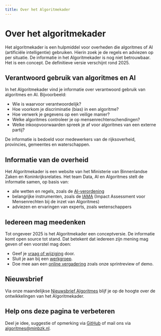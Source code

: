 ```yaml
---
title: Over het Algoritmekader
---
```

# Over het algoritmekader 
Het algoritmekader is een hulpmiddel voor overheden die algoritmes of AI (artificiële intelligentie) gebruiken. Hierin zoek je de regels en adviezen op per situatie. De informatie in het Algoritmekader is nog niet betrouwbaar. Het is een concept. De definitieve versie verschijnt rond 2025.

## Verantwoord gebruik van algoritmes en AI
In het Algoritmekader vind je informatie over verantwoord gebruik van algoritmes en AI. Bijvoorbeeld:
- Wie is waarvoor verantwoordelijk?
- Hoe voorkom je discriminatie (bias) in een algoritme?
- Hoe verwerk je gegevens op een veilige manier?
- Welke algoritmes controleer je op mensenrechtenschendingen?
- Welke inkoopvoorwaarden spreek je af voor algoritmes van een externe partij?

De informatie is bedoeld voor medewerkers van de rijksoverheid, provincies, gemeentes en waterschappen.

## Informatie van de overheid
Het Algoritmekader is een website van het Ministerie van Binnenlandse Zaken en Koninkrijksrelaties. Het team Data, AI en Algoritmes stelt de informatie samen, op basis van:
- alle wetten en regels, zoals de [AI-verordening](https://www.digitaleoverheid.nl/overzicht-van-alle-onderwerpen/nieuwe-technologieen-data-en-ethiek/artificiele-intelligentie-ai/ai-verordening/)
- belangrijke instrumenten, zoals de [IAMA](https://www.rijksoverheid.nl/documenten/rapporten/2021/02/25/impact-assessment-mensenrechten-en-algoritmes) (Impact Assessment voor Mensenrechten bij de inzet van Algoritmes)
- adviezen en ervaringen van experts, zoals wetenschappers

## Iedereen mag meedenken
Tot ongeveer 2025 is het Algoritmekader een conceptversie. De informatie komt open source tot stand. Dat betekent dat iedereen zijn mening mag geven of een voorstel mag doen:
- Geef je [vraag of wijziging](https://minbzk.github.io/Algoritmekader/overhetalgoritmekader/CONTRIBUTING/) door.
- Sluit je aan bij een [werkgroep](https://algoritmes.pleio.nl/).
- Doe mee aan een [online vergadering](https://algoritmes.pleio.nl/events) zoals onze sprintreview of demo.

## Nieuwsbrief
Via onze maandelijkse [Nieuwsbrief Algoritmes](https://algoritmeregister.email-provider.eu/memberforms/subscribe/standalone/form/?a=1pjwwoyxrs&l=vdfr1sbovb) blijf je op de hoogte over de ontwikkelingen van het Algoritmekader.

## Help ons deze pagina te verbeteren
Deel je idee, suggestie of opmerking via [GitHub](https://github.com/MinBZK/Algoritmekader/edit/main/docs/overhetalgoritmekader/index.md) of mail ons via [algoritmes@minbzk.nl](mailto:algoritmes@minbzk.nl).
